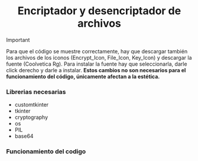 <h1 align="center">Encriptador y desencriptador de archivos </h1>

> [!IMPORTANT]
> Para que el código se muestre correctamente, hay que descargar también los archivos de los iconos (Encrypt_Icon, File_Icon, Key_Icon) y descargar la fuente (Coolvetica Rg). Para instalar la fuente hay que seleccionarla, darle click derecho y darle a instalar. **Estos cambios no son necesarios para el funcionamiento del código, únicamente afectan a la estética.**
>
 ### Librerias necesarias ###
 - customtkinter
 - tkinter
 - cryptography
 - os
 - PIL
 - base64

### Funcionamiento del codigo ###
